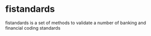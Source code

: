# fistandards
fistandards is a set of methods to validate a number of banking and financial coding standards
